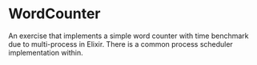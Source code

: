 # WordCounter

An exercise that implements a simple word counter with time benchmark due to multi-process in Elixir. There is a common process scheduler implementation within.